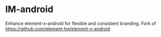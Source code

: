 # IM-android
Enhance element-x-android for flexible and consistent branding. Fork of https://github.com/element-hq/element-x-android
